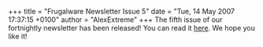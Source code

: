 +++
title = "Frugalware Newsletter Issue 5"
date = "Tue, 14 May 2007 17:37:15 +0100"
author = "AlexExtreme"
+++
The fifth issue of our fortnightly newsletter has been released! You can read it [here](/newsletter/5). We hope you like it!
